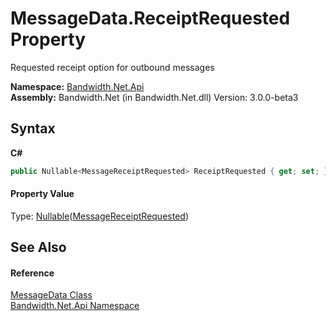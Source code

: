 ﻿# MessageData.ReceiptRequested Property 
 

Requested receipt option for outbound messages

**Namespace:**&nbsp;<a href ="N_Bandwidth_Net_Api.md">Bandwidth.Net.Api</a><br />**Assembly:**&nbsp;Bandwidth.Net (in Bandwidth.Net.dll) Version: 3.0.0-beta3

## Syntax

**C#**<br />
``` C#
public Nullable<MessageReceiptRequested> ReceiptRequested { get; set; }
```


#### Property Value
Type: <a href="http://msdn2.microsoft.com/en-us/library/b3h38hb0" target="_blank">Nullable</a>(<a href ="T_Bandwidth_Net_Api_MessageReceiptRequested.md">MessageReceiptRequested</a>)

## See Also


#### Reference
<a href ="T_Bandwidth_Net_Api_MessageData.md">MessageData Class</a><br /><a href ="N_Bandwidth_Net_Api.md">Bandwidth.Net.Api Namespace</a><br />